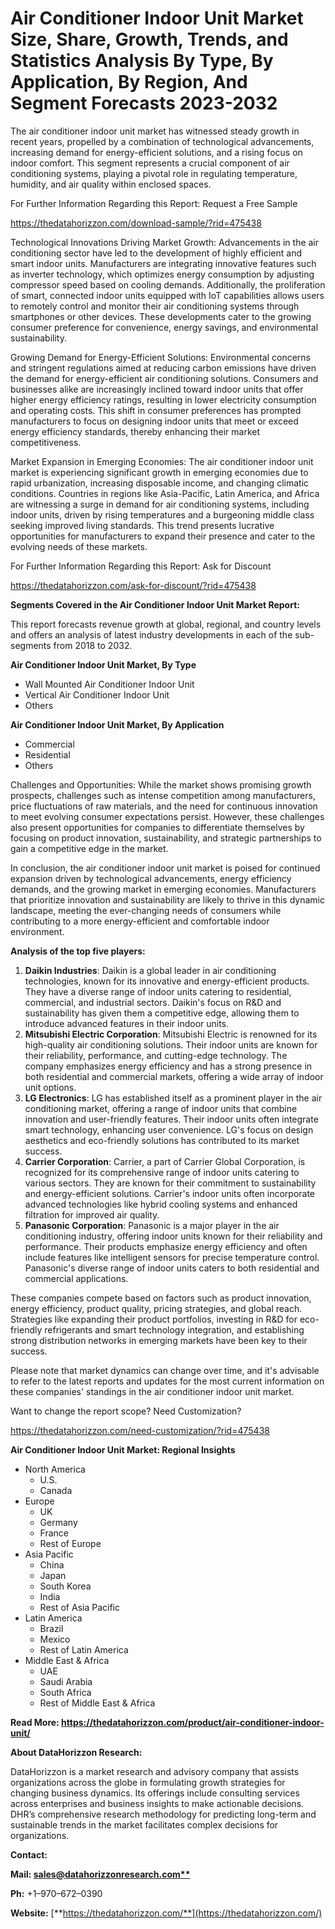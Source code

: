 ﻿# **Air Conditioner Indoor Unit Market Size, Share, Growth, Trends, and Statistics Analysis By Type, By Application, By Region, And Segment Forecasts 2023-2032**
The air conditioner indoor unit market has witnessed steady growth in recent years, propelled by a combination of technological advancements, increasing demand for energy-efficient solutions, and a rising focus on indoor comfort. This segment represents a crucial component of air conditioning systems, playing a pivotal role in regulating temperature, humidity, and air quality within enclosed spaces.

For Further Information Regarding this Report: Request a Free Sample

<https://thedatahorizzon.com/download-sample/?rid=475438>

Technological Innovations Driving Market Growth: Advancements in the air conditioning sector have led to the development of highly efficient and smart indoor units. Manufacturers are integrating innovative features such as inverter technology, which optimizes energy consumption by adjusting compressor speed based on cooling demands. Additionally, the proliferation of smart, connected indoor units equipped with IoT capabilities allows users to remotely control and monitor their air conditioning systems through smartphones or other devices. These developments cater to the growing consumer preference for convenience, energy savings, and environmental sustainability.

Growing Demand for Energy-Efficient Solutions: Environmental concerns and stringent regulations aimed at reducing carbon emissions have driven the demand for energy-efficient air conditioning solutions. Consumers and businesses alike are increasingly inclined toward indoor units that offer higher energy efficiency ratings, resulting in lower electricity consumption and operating costs. This shift in consumer preferences has prompted manufacturers to focus on designing indoor units that meet or exceed energy efficiency standards, thereby enhancing their market competitiveness.

Market Expansion in Emerging Economies: The air conditioner indoor unit market is experiencing significant growth in emerging economies due to rapid urbanization, increasing disposable income, and changing climatic conditions. Countries in regions like Asia-Pacific, Latin America, and Africa are witnessing a surge in demand for air conditioning systems, including indoor units, driven by rising temperatures and a burgeoning middle class seeking improved living standards. This trend presents lucrative opportunities for manufacturers to expand their presence and cater to the evolving needs of these markets.

For Further Information Regarding this Report: Ask for Discount

<https://thedatahorizzon.com/ask-for-discount/?rid=475438>



**Segments Covered in the Air Conditioner Indoor Unit Market Report:**

This report forecasts revenue growth at global, regional, and country levels and offers an analysis of latest industry developments in each of the sub-segments from 2018 to 2032.

**Air Conditioner Indoor Unit Market, By Type**

- Wall Mounted Air Conditioner Indoor Unit
- Vertical Air Conditioner Indoor Unit
- Others

**Air Conditioner Indoor Unit Market, By Application**

- Commercial
- Residential
- Others

Challenges and Opportunities: While the market shows promising growth prospects, challenges such as intense competition among manufacturers, price fluctuations of raw materials, and the need for continuous innovation to meet evolving consumer expectations persist. However, these challenges also present opportunities for companies to differentiate themselves by focusing on product innovation, sustainability, and strategic partnerships to gain a competitive edge in the market.

In conclusion, the air conditioner indoor unit market is poised for continued expansion driven by technological advancements, energy efficiency demands, and the growing market in emerging economies. Manufacturers that prioritize innovation and sustainability are likely to thrive in this dynamic landscape, meeting the ever-changing needs of consumers while contributing to a more energy-efficient and comfortable indoor environment.

**Analysis of the top five players:**

1. **Daikin Industries**: Daikin is a global leader in air conditioning technologies, known for its innovative and energy-efficient products. They have a diverse range of indoor units catering to residential, commercial, and industrial sectors. Daikin's focus on R&D and sustainability has given them a competitive edge, allowing them to introduce advanced features in their indoor units.
1. **Mitsubishi Electric Corporation**: Mitsubishi Electric is renowned for its high-quality air conditioning solutions. Their indoor units are known for their reliability, performance, and cutting-edge technology. The company emphasizes energy efficiency and has a strong presence in both residential and commercial markets, offering a wide array of indoor unit options.
1. **LG Electronics**: LG has established itself as a prominent player in the air conditioning market, offering a range of indoor units that combine innovation and user-friendly features. Their indoor units often integrate smart technology, enhancing user convenience. LG's focus on design aesthetics and eco-friendly solutions has contributed to its market success.
1. **Carrier Corporation**: Carrier, a part of Carrier Global Corporation, is recognized for its comprehensive range of indoor units catering to various sectors. They are known for their commitment to sustainability and energy-efficient solutions. Carrier's indoor units often incorporate advanced technologies like hybrid cooling systems and enhanced filtration for improved air quality.
1. **Panasonic Corporation**: Panasonic is a major player in the air conditioning industry, offering indoor units known for their reliability and performance. Their products emphasize energy efficiency and often include features like intelligent sensors for precise temperature control. Panasonic's diverse range of indoor units caters to both residential and commercial applications.

These companies compete based on factors such as product innovation, energy efficiency, product quality, pricing strategies, and global reach. Strategies like expanding their product portfolios, investing in R&D for eco-friendly refrigerants and smart technology integration, and establishing strong distribution networks in emerging markets have been key to their success.

Please note that market dynamics can change over time, and it's advisable to refer to the latest reports and updates for the most current information on these companies' standings in the air conditioner indoor unit market.



Want to change the report scope? Need Customization?

<https://thedatahorizzon.com/need-customization/?rid=475438>

**Air Conditioner Indoor Unit Market: Regional Insights**

- North America
  - U.S.
  - Canada
- Europe
  - UK
  - Germany
  - France
  - Rest of Europe
- Asia Pacific
  - China
  - Japan
  - South Korea
  - India
  - Rest of Asia Pacific
- Latin America
  - Brazil
  - Mexico
  - Rest of Latin America
- Middle East & Africa
  - UAE
  - Saudi Arabia
  - South Africa
  - Rest of Middle East & Africa

**Read More: https://thedatahorizzon.com/product/air-conditioner-indoor-unit/**

**About DataHorizzon Research:**

DataHorizzon is a market research and advisory company that assists organizations across the globe in formulating growth strategies for changing business dynamics. Its offerings include consulting services across enterprises and business insights to make actionable decisions. DHR’s comprehensive research methodology for predicting long-term and sustainable trends in the market facilitates complex decisions for organizations.

**Contact:**

**Mail: [sales@datahorizzonresearch.com**](mailto:sales@datahorizzonresearch.com)**

**Ph:** +1–970–672–0390

**Website:** [**https://thedatahorizzon.com/**](https://thedatahorizzon.com/)


